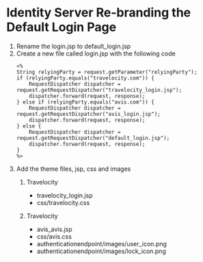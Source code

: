 # Identity Server Re-branding the Default Login Page

1. Rename the login.jsp to default_login.jsp
2. Create a new file called login.jsp with the following code
    ```
   <%
    String relyingParty = request.getParameter("relyingParty");
    if (relyingParty.equals("travelocity.com")) {
        RequestDispatcher dispatcher = request.getRequestDispatcher("travelocity_login.jsp");
        dispatcher.forward(request, response);
    } else if (relyingParty.equals("avis.com")) {
        RequestDispatcher dispatcher = request.getRequestDispatcher("avis_login.jsp");
        dispatcher.forward(request, response);
    } else {
        RequestDispatcher dispatcher = request.getRequestDispatcher("default_login.jsp");
        dispatcher.forward(request, response);
    }
    %>
   ```
3. Add the theme files, jsp, css and images
    1. Travelocity 
       - travelocity_login.jsp
       - css/travelocity.css

   2. Travelocity
       - avis_avis.jsp
       - css/avis.css
       - authenticationendpoint/images/user_icon.png
       - authenticationendpoint/images/lock_icon.png
